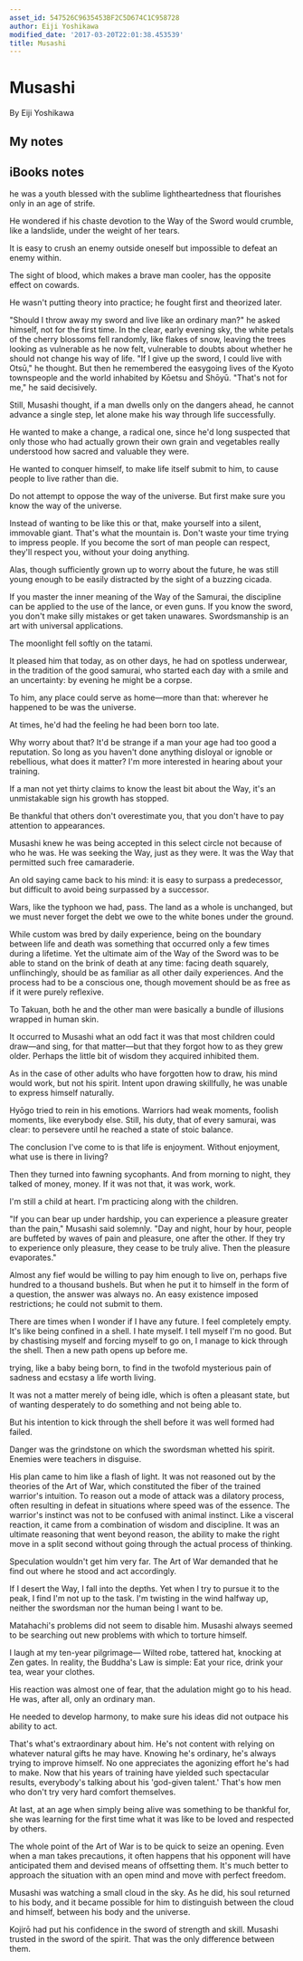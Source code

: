 ```yaml
---
asset_id: 547526C9635453BF2C5D674C1C958728
author: Eiji Yoshikawa
modified_date: '2017-03-20T22:01:38.453539'
title: Musashi
---
```


# Musashi

By Eiji Yoshikawa

## My notes <a name="my_notes_dont_delete"></a>



## iBooks notes <a name="ibooks_notes_dont_delete"></a>

he was a youth blessed with the sublime lightheartedness that flourishes only in an age of strife.

He wondered if his chaste devotion to the Way of the Sword would crumble, like a landslide, under the weight of her tears.

It is easy to crush an enemy outside oneself but impossible to defeat an enemy within.

The sight of blood, which makes a brave man cooler, has the opposite effect on cowards.

He wasn't putting theory into practice; he fought first and theorized later.

"Should I throw away my sword and live like an ordinary man?" he asked himself, not for the first time. In the clear, early evening sky, the white petals of the cherry blossoms fell randomly, like flakes of snow, leaving the trees looking as vulnerable as he now felt, vulnerable to doubts about whether he should not change his way of life. "If I give up the sword, I could live with Otsū," he thought. But then he remembered the easygoing lives of the Kyoto townspeople and the world inhabited by Kōetsu and Shōyū.
"That's not for me," he said decisively.

Still, Musashi thought, if a man dwells only on the dangers ahead, he cannot advance a single step, let alone make his way through life successfully.

He wanted to make a change, a radical one, since he'd long suspected that only those who had actually grown their own grain and vegetables really understood how sacred and valuable they were.

He wanted to conquer himself, to make life itself submit to him, to cause people to live rather than die.

Do not attempt to oppose the way of the universe. But first make sure you know the way of the universe.

Instead of wanting to be like this or that, make yourself into a silent, immovable giant. That's what the mountain is. Don't waste your time trying to impress people. If you become the sort of man people can respect, they'll respect you, without your doing anything.

Alas, though sufficiently grown up to worry about the future, he was still young enough to be easily distracted by the sight of a buzzing cicada.

If you master the inner meaning of the Way of the Samurai, the discipline can be applied to the use of the lance, or even guns. If you know the sword, you don't make silly mistakes or get taken unawares. Swordsmanship is an art with universal applications.

The moonlight fell softly on the tatami.

It pleased him that today, as on other days, he had on spotless underwear, in the tradition of the good samurai, who started each day with a smile and an uncertainty: by evening he might be a corpse.

To him, any place could serve as home—more than that: wherever he happened to be was the universe.

At times, he'd had the feeling he had been born too late.

Why worry about that? It'd be strange if a man your age had too good a reputation. So long as you haven't done anything disloyal or ignoble or rebellious, what does it matter? I'm more interested in hearing about your training.

If a man not yet thirty claims to know the least bit about the Way, it's an unmistakable sign his growth has stopped.

Be thankful that others don't overestimate you, that you don't have to pay attention to appearances.

Musashi knew he was being accepted in this select circle not because of who he was. He was seeking the Way, just as they were. It was the Way that permitted such free camaraderie.

An old saying came back to his mind: it is easy to surpass a predecessor, but difficult to avoid being surpassed by a successor. 

Wars, like the typhoon we had, pass. The land as a whole is unchanged, but we must never forget the debt we owe to the white bones under the ground.

While custom was bred by daily experience, being on the boundary between life and death was something that occurred only a few times during a lifetime. Yet the ultimate aim of the Way of the Sword was to be able to stand on the brink of death at any time: facing death squarely, unflinchingly, should be as familiar as all other daily experiences. And the process had to be a conscious one, though movement should be as free as if it were purely reflexive.

To Takuan, both he and the other man were basically a bundle of illusions wrapped in human skin.

It occurred to Musashi what an odd fact it was that most children could draw—and sing, for that matter—but that they forgot how to as they grew older. Perhaps the little bit of wisdom they acquired inhibited them.

As in the case of other adults who have forgotten how to draw, his mind would work, but not his spirit. Intent upon drawing skillfully, he was unable to express himself naturally.

Hyōgo tried to rein in his emotions. Warriors had weak moments, foolish moments, like everybody else. Still, his duty, that of every samurai, was clear: to persevere until he reached a state of stoic balance.

The conclusion I've come to is that life is enjoyment. Without enjoyment, what use is there in living?

Then they turned into fawning sycophants. And from morning to night, they talked of money, money. If it was not that, it was work, work.

I'm still a child at heart. I'm practicing along with the children.

"If you can bear up under hardship, you can experience a pleasure greater than the pain," Musashi said solemnly. "Day and night, hour by hour, people are buffeted by waves of pain and pleasure, one after the other. If they try to experience only pleasure, they cease to be truly alive. Then the pleasure evaporates."

Almost any fief would be willing to pay him enough to live on, perhaps five hundred to a thousand bushels. But when he put it to himself in the form of a question, the answer was always no. An easy existence imposed restrictions; he could not submit to them.

There are times when I wonder if I have any future. I feel completely empty. It's like being confined in a shell. I hate myself. I tell myself I'm no good. But by chastising myself and forcing myself to go on, I manage to kick through the shell. Then a new path opens up before me.

trying, like a baby being born, to find in the twofold mysterious pain of sadness and ecstasy a life worth living.


It was not a matter merely of being idle, which is often a pleasant state, but of wanting desperately to do something and not being able to.

But his intention to kick through the shell before it was well formed had failed.

Danger was the grindstone on which the swordsman whetted his spirit. Enemies were teachers in disguise.

His plan came to him like a flash of light. It was not reasoned out by the theories of the Art of War, which constituted the fiber of the trained warrior's intuition. To reason out a mode of attack was a dilatory process, often resulting in defeat in situations where speed was of the essence. The warrior's instinct was not to be confused with animal instinct. Like a visceral reaction, it came from a combination of wisdom and discipline. It was an ultimate reasoning that went beyond reason, the ability to make the right move in a split second without going through the actual process of thinking.

Speculation wouldn't get him very far. The Art of War demanded that he find out where he stood and act accordingly.

If I desert the Way, I fall into the depths. Yet when I try to pursue it to the peak, I find I'm not up to the task. I'm twisting in the wind halfway up, neither the swordsman nor the human being I want to be.

Matahachi's problems did not seem to disable him. Musashi always seemed to be searching out new problems with which to torture himself.

I laugh at my ten-year pilgrimage—
Wilted robe, tattered hat, knocking at Zen gates.
In reality, the Buddha's Law is simple:
Eat your rice, drink your tea, wear your clothes.


His reaction was almost one of fear, that the adulation might go to his head. He was, after all, only an ordinary man.

He needed to develop harmony, to make sure his ideas did not outpace his ability to act. 

That's what's extraordinary about him. He's not content with relying on whatever natural gifts he may have. Knowing he's ordinary, he's always trying to improve himself. No one appreciates the agonizing effort he's had to make. Now that his years of training have yielded such spectacular results, everybody's talking about his 'god-given talent.' That's how men who don't try very hard comfort themselves.

At last, at an age when simply being alive was something to be thankful for, she was learning for the first time what it was like to be loved and respected by others.

The whole point of the Art of War is to be quick to seize an opening. Even when a man takes precautions, it often happens that his opponent will have anticipated them and devised means of offsetting them. It's much better to approach the situation with an open mind and move with perfect freedom.

Musashi was watching a small cloud in the sky. As he did, his soul returned to his body, and it became possible for him to distinguish between the cloud and himself, between his body and the universe.

Kojirō had put his confidence in the sword of strength and skill. Musashi trusted in the sword of the spirit. That was the only difference between them.